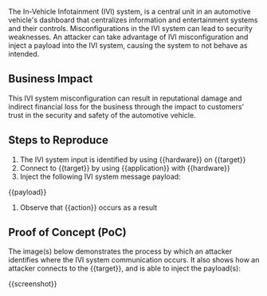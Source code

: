 The In-Vehicle Infotainment (IVI) system, is a central unit in an automotive vehicle's dashboard that centralizes information and entertainment systems and their controls. Misconfigurations in the IVI system can lead to security weaknesses. An attacker can take advantage of IVI misconfiguration and inject a payload into the IVI system, causing the system to not behave as intended.

## Business Impact

This IVI system misconfiguration can result in reputational damage and indirect financial loss for the business through the impact to customers’ trust in the security and safety of the automotive vehicle.

## Steps to Reproduce

1. The IVI system input is identified by using {{hardware}} on {{target}}
1. Connect to {{target}} by using {{application}} with {{hardware}}
1. Inject the following IVI system message payload:

{{payload}}

1. Observe that {{action}} occurs as a result

## Proof of Concept (PoC)

The image(s) below demonstrates the process by which an attacker identifies where the IVI system communication occurs. It also shows how an attacker connects to the {{target}}, and is able to inject the payload(s):

{{screenshot}}
